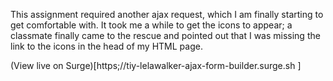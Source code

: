 This assignment required another ajax request, which I am finally starting to get comfortable with. It took me a while to get the icons to appear; a classmate finally came to the rescue and pointed out that I was missing the link to the icons in the head of my HTML page. 

(View live on Surge)[https;//tiy-lelawalker-ajax-form-builder.surge.sh
]
